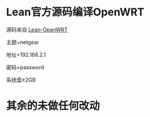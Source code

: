 # Lean官方源码编译OpenWRT
源码来自 [Lean-OpenWRT](https://github.com/coolsnowwolf/lede)

主题=netgear

地址=192.168.2.1

密码=password

系统盘≥2GB

# 其余的未做任何改动
